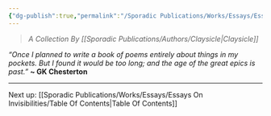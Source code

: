 ```yaml
---
{"dg-publish":true,"permalink":"/Sporadic Publications/Works/Essays/Essays On Invisibilities/Essays on Invisibilities/"}
---
```


>*A Collection By [[Sporadic Publications/Authors/Claysicle\|Claysicle]]*

*“Once I planned to write a book of poems entirely about things in my pockets. But I found it would be too long; and the age of the great epics is past.”*
**~ GK Chesterton**

--- 
Next up:
[[Sporadic Publications/Works/Essays/Essays On Invisibilities/Table Of Contents\|Table Of Contents]]

<div class="page-break" style="page-break-before: always;"></div>

